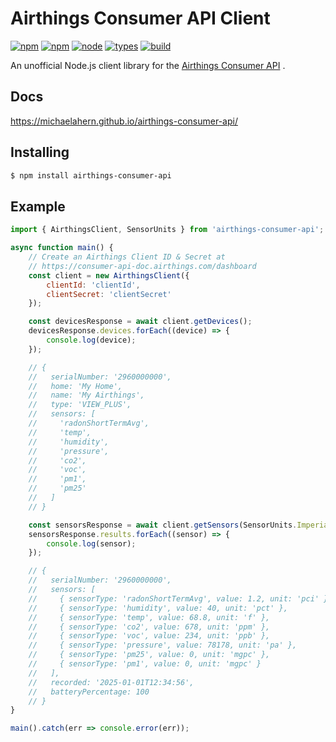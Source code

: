 # Airthings Consumer API Client

[![npm](https://badgen.net/npm/v/airthings-consumer-api)](https://www.npmjs.com/package/airthings-consumer-api)
[![npm](https://badgen.net/npm/dt/airthings-consumer-api)](https://www.npmjs.com/package/airthings-consumer-api)
[![node](https://badgen.net/npm/node/airthings-consumer-api)](https://www.npmjs.com/package/airthings-consumer-api)
[![types](https://badgen.net/npm/types/airthings-consumer-api)](https://www.npmjs.com/package/airthings-consumer-api)
[![build](https://github.com/michaelahern/airthings-consumer-api/actions/workflows/build.yml/badge.svg)](https://github.com/michaelahern/airthings-consumer-api/actions/workflows/build.yml)

An unofficial Node.js client library for the [Airthings Consumer API](https://consumer-api-doc.airthings.com/) .

## Docs

https://michaelahern.github.io/airthings-consumer-api/

## Installing

```bash
$ npm install airthings-consumer-api
```

## Example

```javascript
import { AirthingsClient, SensorUnits } from 'airthings-consumer-api';

async function main() {
    // Create an Airthings Client ID & Secret at
    // https://consumer-api-doc.airthings.com/dashboard
    const client = new AirthingsClient({
        clientId: 'clientId',
        clientSecret: 'clientSecret'
    });

    const devicesResponse = await client.getDevices();
    devicesResponse.devices.forEach((device) => {
        console.log(device);
    });

    // {
    //   serialNumber: '2960000000',
    //   home: 'My Home',
    //   name: 'My Airthings',
    //   type: 'VIEW_PLUS',
    //   sensors: [
    //     'radonShortTermAvg',
    //     'temp',
    //     'humidity',
    //     'pressure',
    //     'co2',
    //     'voc',
    //     'pm1',
    //     'pm25'
    //   ]
    // }

    const sensorsResponse = await client.getSensors(SensorUnits.Imperial);
    sensorsResponse.results.forEach((sensor) => {
        console.log(sensor);
    });

    // {
    //   serialNumber: '2960000000',
    //   sensors: [
    //     { sensorType: 'radonShortTermAvg', value: 1.2, unit: 'pci' },
    //     { sensorType: 'humidity', value: 40, unit: 'pct' },
    //     { sensorType: 'temp', value: 68.8, unit: 'f' },
    //     { sensorType: 'co2', value: 678, unit: 'ppm' },
    //     { sensorType: 'voc', value: 234, unit: 'ppb' },
    //     { sensorType: 'pressure', value: 78178, unit: 'pa' },
    //     { sensorType: 'pm25', value: 0, unit: 'mgpc' },
    //     { sensorType: 'pm1', value: 0, unit: 'mgpc' }
    //   ],
    //   recorded: '2025-01-01T12:34:56',
    //   batteryPercentage: 100
    // }
}

main().catch(err => console.error(err));
```
